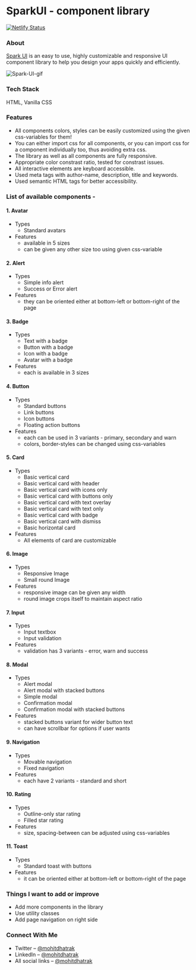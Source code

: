 # SparkUI - component library

[![Netlify Status](https://api.netlify.com/api/v1/badges/da4fac26-cf2d-4452-ad9b-332ef2d456b7/deploy-status)](https://app.netlify.com/sites/spark-ui/deploys)
 
### About
[Spark UI](https://spark-ui.netlify.app/) is an easy to use, highly customizable and responsive UI component library to help you design your apps quickly and efficiently.

![Spark-UI-gif](https://github.com/mohitdhatrak/Spark-UI/blob/dev/Spark-UI.gif)

### Tech Stack
HTML, Vanilla CSS

### Features
  - All components colors, styles can be easily customized using the given css-variables for them!
  - You can either import css for all components, or you can import css for a component individually too, thus avoiding extra css.
  - The library as well as all components are fully responsive.
  - Appropriate color constrast ratio, tested for constrast issues.
  - All interactive elements are keyboard accessible.
  - Used meta tags with author-name, description, title and keywords.
  - Used semantic HTML tags for better accessibility.
  
### List of available components - 
#### 1. Avatar
  - Types
    - Standard avatars
  - Features 
    - available in 5 sizes
    - can be given any other size too using given css-variable
#### 2. Alert
  - Types
    - Simple info alert
    - Success or Error alert
  - Features
    - they can be oriented either at bottom-left or bottom-right of the page
#### 3. Badge
  - Types
    - Text with a badge
    - Button with a badge
    - Icon with a badge
    - Avatar with a badge
  - Features
    - each is available in 3 sizes
#### 4. Button
  - Types
    - Standard buttons
    - Link buttons
    - Icon buttons
    - Floating action buttons
  - Features
    - each can be used in 3 variants - primary, secondary and warn
    - colors, border-styles can be changed using css-variables
#### 5. Card
  - Types
    - Basic vertical card
    - Basic vertical card with header
    - Basic vertical card with icons only
    - Basic vertical card with buttons only
    - Basic vertical card with text overlay
    - Basic vertical card with text only
    - Basic vertical card with badge
    - Basic vertical card with dismiss
    - Basic horizontal card
  - Features
    - All elements of card are customizable 
#### 6. Image
  - Types
    - Responsive Image
    - Small round Image
  - Features
    - responsive image can be given any width
    - round image crops itself to maintain aspect ratio
#### 7. Input
  - Types
    - Input textbox
    - Input validation
  - Features
    - validation has 3 variants - error, warn and success
#### 8. Modal
  - Types
    - Alert modal
    - Alert modal with stacked buttons
    - Simple modal
    - Confirmation modal
    - Confirmation modal with stacked buttons
  - Features
    - stacked buttons variant for wider button text
    - can have scrollbar for options if user wants
#### 9. Navigation
  - Types
    - Movable navigation
    - Fixed navigation
  - Features
    - each have 2 variants - standard and short
#### 10. Rating
  - Types
    - Outline-only star rating
    - Filled star rating
  - Features
    - size, spacing-between can be adjusted using css-variables
#### 11. Toast
  - Types
    - Standard toast with buttons
  - Features
    - it can be oriented either at bottom-left or bottom-right of the page

### Things I want to add or improve
- Add more components in the library
- Use utility classes
- Add page navigation on right side

### Connect With Me
- Twitter – [@mohitdhatrak](https://twitter.com/mohitdhatrak/)
- LinkedIn – [@mohitdhatrak](https://www.linkedin.com/in/mohitdhatrak)
- All social links – [@mohitdhatrak](https://mohitdhatrak.bio.link)
